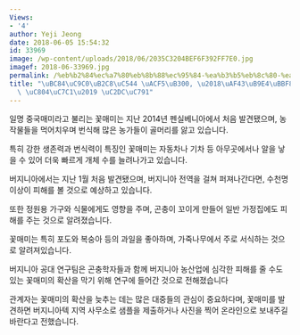 ```yaml
---
Views:
- '4'
author: Yeji Jeong
date: 2018-06-05 15:54:32
id: 33969
image: /wp-content/uploads/2018/06/2035C3204BEF6F392FF7E0.jpg
imagef: 2018-06-33969.jpg
permalink: /%eb%b2%84%ec%a7%80%eb%8b%88%ec%95%84-%ea%b3%b5%eb%8c%80-%ea%bd%83%eb%a7%a4%eb%af%b8%ec%99%80%ec%9d%98-%ec%a0%84%ec%9f%81-%ec%8b%9c%ec%9e%91/
title: "\uBC84\uC9C0\uB2C8\uC544 \uACF5\uB300, \u2018\uAF43\uB9E4\uBBF8\uC640\uC758\
  \ \uC804\uC7C1\u2019 \uC2DC\uC791"
---
```


일명 중국매미라고 불리는 꽃매미는 지난 2014년 펜실베니아에서 처음 발견됐으며, 농작물들을 먹어치우며 번식해 많은 농가들이 골머리를 앓고 있습니다.

특히 강한 생존력과 번식력이 특징인 꽃매미는 자동차나 기차 등 아무곳에서나 알을 낳을 수 있어 더욱 빠르게 개체 수를 늘려나가고 있습니다.

버지니아에서는 지난 1월 처음 발견됐으며, 버지니아 전역을 걸쳐 퍼져나간다면, 수천명 이상이 피해를 볼 것으로 예상하고 있습니다.

또한 정원용 가구와 식물에게도 영향을 주며, 곤충이 꼬이게 만들어 일반 가정집에도 피해를 주는 것으로 알려졌습니다.

꽃매미는 특히 포도와 복숭아 등의 과일을 좋아하며, 가죽나무에서 주로 서식하는 것으로 알려져있습니다.

버지니아 공대 연구팀은 곤충학자들과 함께 버지니아 농산업에 심각한 피해를 줄 수도 있는 꽃매미의 확산을 막기 위해 연구에 들어간 것으로 전해졌습니다

관계자는 꽃매미의 확산을 늦추는 데는 많은 대중들의 관심이 중요하다며, 꽃매미를 발견하면 버지니아텍 지역 사무소로 샘플을 제출하거나 사진을 찍어 온라인으로 보내주길 바란다고 전했습니다.